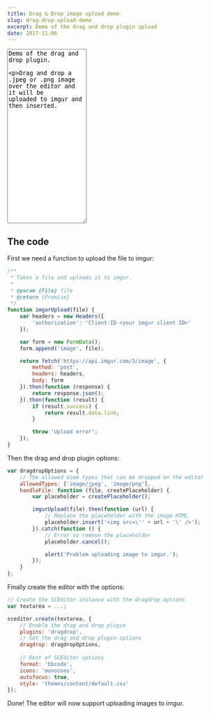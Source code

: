 ```yaml
---
title: Drag & Drop image upload demo
slug: drag-drop-upload-demo
excerpt: Demo of the drag and drop plugin upload
date: 2017-11-06
---
```


<p>
<textarea style="height: 400px" id="demo">Demo of the drag and drop plugin.

Drag and drop a .jpeg or .png image over the editor and it will be uploaded to imgur and then inserted.</textarea>
</p>

<link rel="stylesheet" href="https://cdn.jsdelivr.net/npm/sceditor@2/minified/themes/default.min.css" />
<script src="https://cdn.jsdelivr.net/combine/npm/sceditor@2/minified/sceditor.min.js,npm/sceditor@2/minified/formats/bbcode.js,npm/sceditor@2/minified/icons/monocons.js,npm/sceditor@2/minified/plugins/dragdrop.js,npm/whatwg-fetch@2,npm/es6-promise@4/dist/es6-promise.auto.min.js"></script>

<script>
/**
 * Takes a file and uploads it to imgur.
 * 
 * @param {File} file
 * @return {Promise}
 */
function imgurUpload(file) {
	var headers = new Headers({
		'authorization': 'Client-ID 4d4b2e4657feacb'
	});

	var form = new FormData();
	form.append('image', file);

	return fetch('https://api.imgur.com/3/image', {
		method: 'post',
		headers: headers,
		body: form
	}).then(function (response) {
		return response.json();
	}).then(function (result) {
		if (result.success) {
			return result.data.link;
		}

		throw 'Upload error';
	});
}

var dragdropOptions = {
    allowedTypes: ['image/jpeg', 'image/png'],
    handleFile: function (file, createPlaceholder) {
        var placeholder = createPlaceholder();

        imgurUpload(file).then(function (url) {
            // Replace the placeholder with the image HTML
            placeholder.insert('<img src=\'' + url + '\' />');
        }).catch(function () {
            // Error so remove the placeholder
            placeholder.cancel();

            alert('Problem uploading image to imgur.');
        });
    }
};

var textarea = document.getElementById('demo');
sceditor.create(textarea, {
    plugins: 'dragdrop',
	format: 'bbcode',
    icons: 'monocons',
	dragdrop: dragdropOptions,
    autofocus: true,
    emoticonsRoot: '/',
    width: '100%',
	style: 'https://cdn.jsdelivr.net/npm/sceditor@2/minified/themes/content/default.min.css'
});

sceditor.instance(textarea).css('img { max-width: 50%; }');
</script>

## The code

First we need a function to upload the file to imgur:

```js
/**
 * Takes a file and uploads it to imgur.
 * 
 * @param {File} file
 * @return {Promise}
 */
function imgurUpload(file) {
	var headers = new Headers({
		'authorization': 'Client-ID <your imgur client ID>'
	});

	var form = new FormData();
	form.append('image', file);

	return fetch('https://api.imgur.com/3/image', {
		method: 'post',
		headers: headers,
		body: form
	}).then(function (response) {
		return response.json();
	}).then(function (result) {
		if (result.success) {
			return result.data.link;
		}

		throw 'Upload error';
	});
}
```

Then the drag and drop plugin options:

```js
var dragdropOptions = {
    // The allowed mime types that can be dropped on the editor
    allowedTypes: ['image/jpeg', 'image/png'],
    handleFile: function (file, createPlaceholder) {
        var placeholder = createPlaceholder();

        imgurUpload(file).then(function (url) {
            // Replace the placeholder with the image HTML
            placeholder.insert('<img src=\'' + url + '\' />');
        }).catch(function () {
            // Error so remove the placeholder
            placeholder.cancel();

            alert('Problem uploading image to imgur.');
        });
    }
};
```

Finally create the editor with the options:

```js
// Create the SCEditor instance with the dragdrop options
var textarea = ...;

sceditor.create(textarea, {
    // Enable the drag and drop plugin
    plugins: 'dragdrop',
    // Set the drag and drop plugin options
	dragdrop: dragdropOptions,
    
    // Rest of SCEditor options
    format: 'bbcode',
    icons: 'monocons',
    autofocus: true,
	style: 'themes/content/default.css'
});
```

Done! The editor will now support uploading images to imgur.
